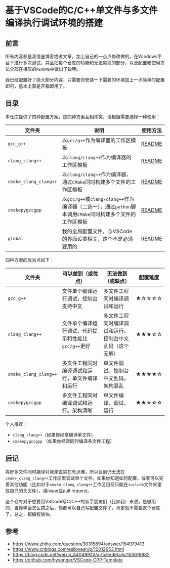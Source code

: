 # 基于VSCode的C/C++单文件与多文件编译执行调试环境的搭建

## 前言

所有内容都是我借鉴博客或者文章，加上自己的一点点修改做的，在Windows平台下进行多次测试，并且把每个仓库的功能和无法实现的部分，以及配置和使用方法全部在相应的`README`中做出了说明。

我已经配置好了绝大部分内容，只需要你安装一下需要的环境加上一点简单的配置即可，基本上算是开箱即用了。

## 目录

本仓库提供了四种配置方案，这四种方案互相冲突，请根据需要选择一种使用：

| 文件夹                | 说明                                                         | 使用方法                               |
| --------------------- | ------------------------------------------------------------ | -------------------------------------- |
| `gcc_g++`             | 以`gcc/g++`作为编译器的工作区模板                            | [README](./doc/README-gcc.md)          |
| `clang_clang++`       | 以`clang/clang++`作为编译器的工作区模板                      | [README](./doc/README-clang.md)        |
| `cmake_clang_clang++` | 以`clang/clang++`作为编译器，通过`CMake`同时构建多个文件的工作区模板 | [README](./doc/README-clang-cmake.md)  |
| `cmakepygccgpp`       | 以`gcc/g++`或`clang/clang++`作为编译器（二选一），通过`python`脚本调用`CMake`同时构建多个文件的工作区模板 | [README](./doc/README-cmake-py-gcc.md) |
| `global`              | 我的全局配置文件，与VSCode的界面设置相关，这个不是必须要用的 | [README](./doc/README-global.md)       |

四种方案的优劣点如下：

| 文件夹                | 可以做到（或优点）                                  | 无法做到（或缺点）                                       | 配置难度 |
| --------------------- | --------------------------------------------------- | -------------------------------------------------------- | -------- |
| `gcc_g++`             | 文件单个编译运行调试，控制台支持中文                | 多文件工程同时编译调试和运行                             | ★☆☆☆☆    |
| `clang_clang++`       | 文件单个编译运行调试，代码提示和性能比`gcc/g++`更好 | 多文件工程同时编译调试和运行。控制台中文乱码（这个无解） | ★★★☆☆    |
| `cmake_clang_clang++` | 多文件工程同时编译调试和运行，单文件编译和运行      | 单文件调试，控制台中文乱码。架构混乱                     | ★★★★☆    |
| `cmakepygccgpp`       | 多文件工程同时编译调试和运行。架构清晰              | 单文件编译、调试、运行                                   | ★★☆☆☆    |

个人推荐：

* `clang_clang++`（如果你经常编译单文件）
* `cmakepygccgpp` （如果你经常同时编译多文件工程）

## 后记

弄好多文件同时编译对我来说实在有点难，所以目前仍无法在`cmake_clang_clang++`工作区里调试单个文件。如果你知道如何配置，或者可以完善其他功能（比如对于`cmake_clang_clang++`工作区目前只能在`include`文件夹里放自己的头文件），请issue或pull request。

这个仓库对于想要用VSCode写C/C++的新手朋友们（比如我）来说，是够用的，当你学会怎么搞之后，你都可以自己写配置文件了，肯定就不需要这个仓库了。总之，祝编程愉快。

## 参考

* https://www.zhihu.com/question/30315894/answer/154979413
* https://www.cnblogs.com/esllovesn/p/10012653.html
* https://blog.csdn.net/weixin_44049923/article/details/103619882 
* https://github.com/hysonger/VSCode-CPP-Template